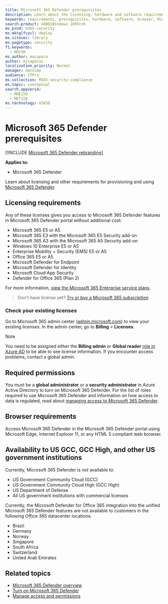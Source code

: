 ```yaml
---
title: Microsoft 365 Defender prerequisites
description: Learn about the licensing, hardware and software requirements, and other configuration settings for Microsoft 365 Defender
keywords: requirements, prerequisites, hardware, software, browser, Microsoft 365 Defender, M365, license, E5, A5, EMS, purchase
search.product: eADQiWindows 10XVcnh
ms.prod: m365-security
ms.mktglfcycl: deploy
ms.sitesec: library
ms.pagetype: security
f1.keywords: 
  - NOCSH
ms.author: macapara
author: mjcaparas
localization_priority: Normal
manager: dansimp
audience: ITPro
ms.collection: M365-security-compliance
ms.topic: conceptual
search.appverid: 
  - MOE150
  - MET150
ms.technology: m365d
---
```


# Microsoft 365 Defender prerequisites

[!INCLUDE [Microsoft 365 Defender rebranding](../includes/microsoft-defender.md)]


**Applies to:**
- Microsoft 365 Defender

Learn about licensing and other requirements for provisioning and using [Microsoft 365 Defender](microsoft-365-defender.md).

## Licensing requirements
Any of these licenses gives you access to Microsoft 365 Defender features in Microsoft 365 Defender portal without additional cost:

- Microsoft 365 E5 or A5
- Microsoft 365 E3 with the Microsoft 365 E5 Security add-on
- Microsoft 365 A3 with the Microsoft 365 A5 Security add-on
- Windows 10 Enterprise E5 or A5
- Enterprise Mobility + Security (EMS) E5 or A5 
- Office 365 E5 or A5
- Microsoft Defender for Endpoint
- Microsoft Defender for Identity 
- Microsoft Cloud App Security
- Defender for Office 365 (Plan 2)

For more information, [view the Microsoft 365 Enterprise service plans](https://www.microsoft.com/licensing/product-licensing/microsoft-365-enterprise).

> Don't have license yet? [Try or buy a Microsoft 365 subscription](../../commerce/try-or-buy-microsoft-365.md)

### Check your existing  licenses
Go to Microsoft 365 admin center ([admin.microsoft.com](https://admin.microsoft.com/)) to view your existing licenses. In the admin center, go to **Billing** > **Licenses**.

>[!NOTE]
> You need to be assigned either the **Billing admin** or **Global reader** [role in Azure AD](/azure/active-directory/roles/permissions-reference) to be able to see license information. If you encounter access problems, contact a global admin.

## Required permissions
You must be a **global administrator** or a **security administrator** in Azure Active Directory to turn on Microsoft 365 Defender. For the list of roles required to use Microsoft 365 Defender and information on how access to data is regulated, read about [managing access to Microsoft 365 Defender](m365d-permissions.md).

## Browser requirements
Access Microsoft 365 Defender in the Microsoft 365 Defender portal using Microsoft Edge, Internet Explorer 11, or any HTML 5 compliant web browser.

## Availability to US GCC, GCC High, and other US government institutions
Currently, Microsoft 365 Defender is *not* available to:
- US Government Community Cloud (GCC)
- US Government Community Cloud High (GCC High)
- US Department of Defense
- All US government institutions with commercial licenses


Currently, the Microsoft Defender for Office 365 integration into the unified Microsoft 365 Defender features are not available to customers in the following Office 365 datacenter locations:

- Brazil 
- Germany 
- Norway 
- Singapore 
- South Africa
- Switzerland 
- United Arab Emirates 


## Related topics
- [Microsoft 365 Defender overview](microsoft-365-defender.md)
- [Turn on Microsoft 365 Defender](m365d-enable.md)
- [Manage access and permissions](m365d-permissions.md)
